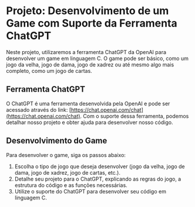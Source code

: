 # Projeto: Desenvolvimento de um Game com Suporte da Ferramenta ChatGPT

Neste projeto, utilizaremos a ferramenta ChatGPT da OpenAI para desenvolver um game em linguagem C. O game pode ser básico, como um jogo da velha, jogo de dama, jogo de xadrez ou até mesmo algo mais completo, como um jogo de cartas.

## Ferramenta ChatGPT

O ChatGPT é uma ferramenta desenvolvida pela OpenAI e pode ser acessado através do link: [https://chat.openai.com/chat](https://chat.openai.com/chat). Com o suporte dessa ferramenta, podemos detalhar nosso projeto e obter ajuda para desenvolver nosso código.

## Desenvolvimento do Game

Para desenvolver o game, siga os passos abaixo:

1. Escolha o tipo de jogo que deseja desenvolver (jogo da velha, jogo de dama, jogo de xadrez, jogo de cartas, etc.).
2. Detalhe seu projeto para o ChatGPT, explicando as regras do jogo, a estrutura do código e as funções necessárias.
3. Utilize o suporte do ChatGPT para desenvolver seu código em linguagem C.
